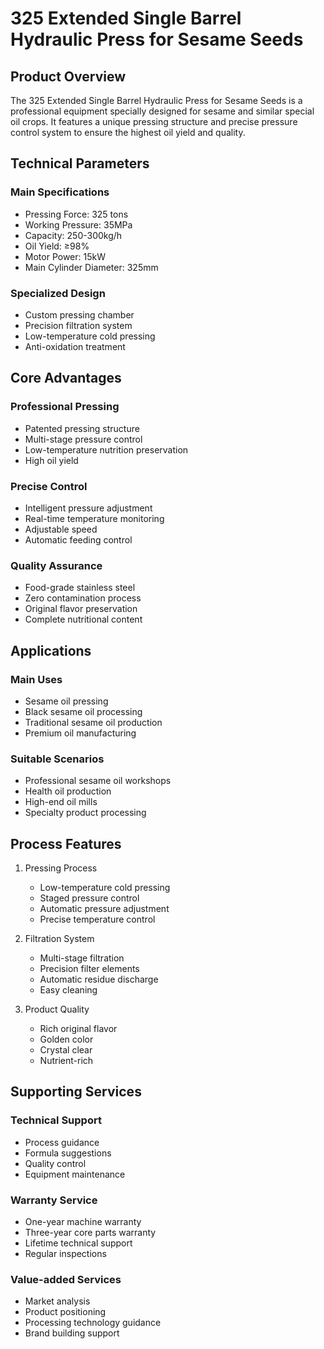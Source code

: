 # 325 Extended Single Barrel Hydraulic Press for Sesame Seeds

## Product Overview

The 325 Extended Single Barrel Hydraulic Press for Sesame Seeds is a professional equipment specially designed for sesame and similar special oil crops. It features a unique pressing structure and precise pressure control system to ensure the highest oil yield and quality.

## Technical Parameters

### Main Specifications
- Pressing Force: 325 tons
- Working Pressure: 35MPa
- Capacity: 250-300kg/h
- Oil Yield: ≥98%
- Motor Power: 15kW
- Main Cylinder Diameter: 325mm

### Specialized Design
- Custom pressing chamber
- Precision filtration system
- Low-temperature cold pressing
- Anti-oxidation treatment

## Core Advantages

### Professional Pressing
- Patented pressing structure
- Multi-stage pressure control
- Low-temperature nutrition preservation
- High oil yield

### Precise Control
- Intelligent pressure adjustment
- Real-time temperature monitoring
- Adjustable speed
- Automatic feeding control

### Quality Assurance
- Food-grade stainless steel
- Zero contamination process
- Original flavor preservation
- Complete nutritional content

## Applications

### Main Uses
- Sesame oil pressing
- Black sesame oil processing
- Traditional sesame oil production
- Premium oil manufacturing

### Suitable Scenarios
- Professional sesame oil workshops
- Health oil production
- High-end oil mills
- Specialty product processing

## Process Features

1. Pressing Process
   - Low-temperature cold pressing
   - Staged pressure control
   - Automatic pressure adjustment
   - Precise temperature control

2. Filtration System
   - Multi-stage filtration
   - Precision filter elements
   - Automatic residue discharge
   - Easy cleaning

3. Product Quality
   - Rich original flavor
   - Golden color
   - Crystal clear
   - Nutrient-rich

## Supporting Services

### Technical Support
- Process guidance
- Formula suggestions
- Quality control
- Equipment maintenance

### Warranty Service
- One-year machine warranty
- Three-year core parts warranty
- Lifetime technical support
- Regular inspections

### Value-added Services
- Market analysis
- Product positioning
- Processing technology guidance
- Brand building support

